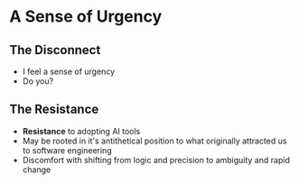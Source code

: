 # A Sense of Urgency

## The Disconnect

- I feel a sense of urgency
- Do you?

## The Resistance

- **Resistance** to adopting AI tools
- May be rooted in it's antithetical position to what originally attracted us to software engineering
- Discomfort with shifting from logic and precision to ambiguity and rapid change
